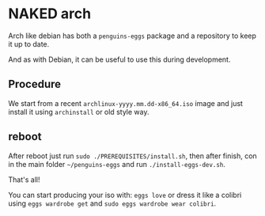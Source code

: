 # NAKED arch
Arch like debian has both a `penguins-eggs` package and a repository to keep it up to date. 

And as with Debian, it can be useful to use this during development.

## Procedure
We start from a recent `archlinux-yyyy.mm.dd-x86_64.iso` image and just install it using `archinstall` or old style way.

## reboot
After reboot just run `sudo ./PREREQUISITES/install.sh`, then after finish, con in the main folder `~/penguins-eggs` and run `./install-eggs-dev.sh`.

That's all!

You can start producing your iso with: `eggs love` or dress it like a colibri using `eggs wardrobe get` and `sudo eggs wardrobe wear colibri`.
